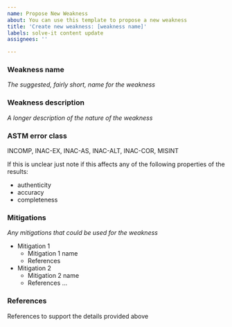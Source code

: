 ```yaml
---
name: Propose New Weakness
about: You can use this template to propose a new weakness
title: 'Create new weakness: [weakness name]'
labels: solve-it content update
assignees: ''

---
```


### Weakness name
*The suggested, fairly short, name for the weakness*

### Weakness description
*A longer description of the nature of the weakness*

### ASTM error class
INCOMP, INAC-EX, INAC-AS, INAC-ALT, INAC-COR, MISINT

If this is unclear just note if this affects any of the following properties of the results:
* authenticity
* accuracy
* completeness

### Mitigations
*Any mitigations that could be used for the weakness*
* Mitigation 1
  * Mitigation 1 name
  * References
* Mitigation 2
  * Mitigation 2 name
  * References
...


### References
References to support the details provided above
